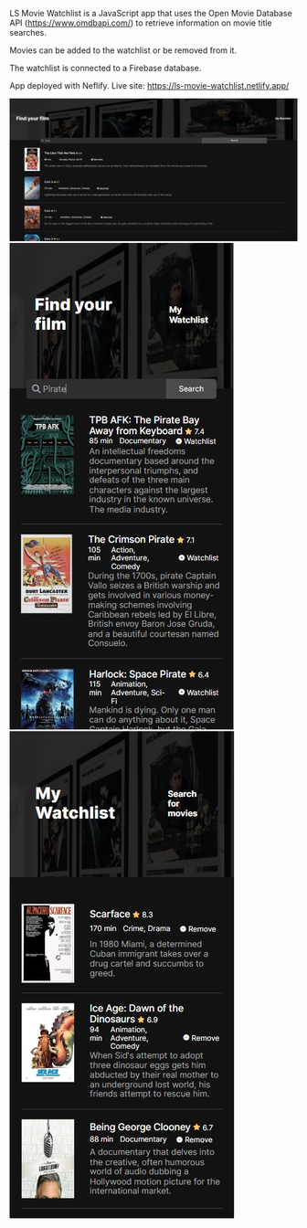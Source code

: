 
LS Movie Watchlist is a JavaScript app that uses the Open Movie Database API (https://www.omdbapi.com/) to retrieve information on movie title searches.

Movies can be added to the watchlist or be removed from it.

The watchlist is connected to a Firebase database.

App deployed with Neflify.
Live site: https://ls-movie-watchlist.netlify.app/

![Desktop view](/images/DesktopView.jpg)
![Phone view](/images/PhoneView.jpg)
![Watchlist view](/images/Watchlist.jpg)
